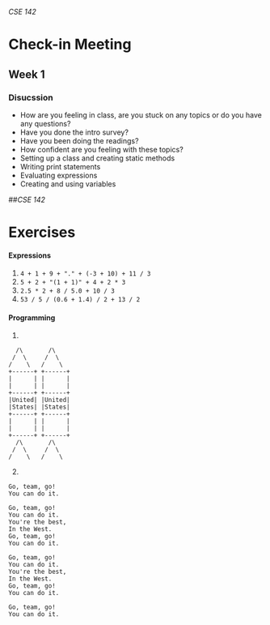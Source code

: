 _CSE 142_
# Check-in Meeting
## Week 1

### Disucssion
* How are you feeling in class, are you stuck on any topics or do you have any questions?
* Have you done the intro survey?
* Have you been doing the readings?
* How confident are you feeling with these topics?
 * Setting up a class and creating static methods
 * Writing print statements
 * Evaluating expressions
 * Creating and using variables
 
##_CSE 142_
# Exercises
 
#### Expressions
1. `4 + 1 + 9 + "." + (-3 + 10) + 11 / 3`
2. `5 + 2 + "(1 + 1)" + 4 + 2 * 3`
3. `2.5 * 2 + 8 / 5.0 + 10 / 3`
4. `53 / 5 / (0.6 + 1.4) / 2 + 13 / 2`
 
#### Programming
   1.
   ```
     /\       /\
    /  \     /  \
   /    \   /    \
  +------+ +------+
  |      | |      |
  |      | |      |
  +------+ +------+
  |United| |United|
  |States| |States|
  +------+ +------+
  |      | |      |
  |      | |      |
  +------+ +------+
     /\       /\
    /  \     /  \
   /    \   /    \
   ```
   
   2.
  ```
  Go, team, go!
  You can do it.

  Go, team, go!
  You can do it.
  You're the best,
  In the West.
  Go, team, go!
  You can do it.

  Go, team, go!
  You can do it.
  You're the best,
  In the West.
  Go, team, go!
  You can do it.

  Go, team, go!
  You can do it.
  ```
 
